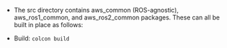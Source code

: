 * The src directory contains aws_common (ROS-agnostic), aws_ros1_common, and aws_ros2_common packages. These can all be built in place as follows:

 * Build: `colcon build`

